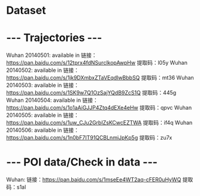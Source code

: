 # Dataset

# ---  Trajectories  ---
Wuhan 20140501: available in 链接：https://pan.baidu.com/s/12tprx4fdNSurclkopAwpHw 提取码：l05y 
Wuhan 20140502: available in 链接：https://pan.baidu.com/s/1jk9DXmbxZTaVEqdIwBbbSQ 提取码：mt36
Wuhan 20140503: available in 链接：https://pan.baidu.com/s/1SK9w7Q1OzSajYQdB9ZcS1Q 提取码：445g 
Wuhan 20140504: available in 链接：https://pan.baidu.com/s/1o1aAiGJJP4Ztq4dEXe4eHw 提取码：qpvc 
Wuhan 20140505: available in 链接：https://pan.baidu.com/s/1uw_CJu2GrbIZsKCwcEZTWA 提取码：if4q 
Wuhan 20140506: available in 链接：https://pan.baidu.com/s/1n0bF7IT91QCBLnmiJpKp5g 提取码：zu7x 

# ---  POI data/Check in data  ---
Wuhan: 链接：https://pan.baidu.com/s/1mseEe4WT2aq-cFER0uHyWQ 提取码：s1al 
